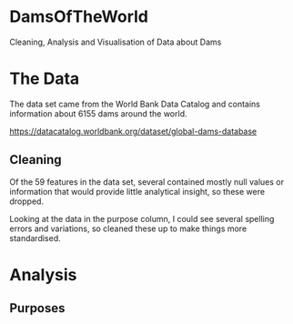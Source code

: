 # DamsOfTheWorld
Cleaning, Analysis and Visualisation of Data about Dams

# The Data

The data set came from the World Bank Data Catalog and contains information about 6155 dams around the world.

https://datacatalog.worldbank.org/dataset/global-dams-database

## Cleaning

Of the 59 features in the data set, several contained mostly null values or information that would provide little analytical insight, so these were dropped.

Looking at the data in the purpose column, I could see several spelling errors and variations, so cleaned these up to make things more standardised. 

# Analysis

## Purposes

